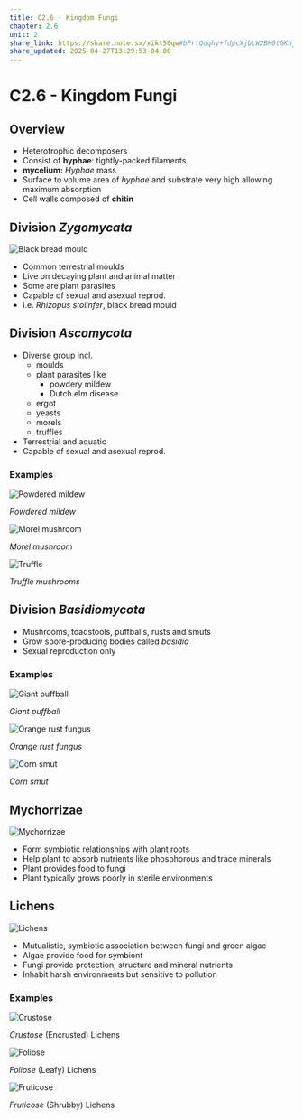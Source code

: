 ```yaml
---
title: C2.6 - Kingdom Fungi
chapter: 2.6
unit: 2
share_link: https://share.note.sx/xikt50qw#bPrtQdqhy+fdpcXjbLW2BH0tGKhjsVb2H90YxKNTEuQ
share_updated: 2025-04-27T13:29:53-04:00
---
```


# C2.6 - Kingdom Fungi

## Overview

- Heterotrophic decomposers
- Consist of **hyphae**: tightly-packed filaments
- **mycelium:** *Hyphae* mass
- Surface to volume area of *hyphae* and substrate very high allowing maximum absorption
- Cell walls composed of **chitin**

## Division *Zygomycata*

![Black bread mould](img/c2.6/c2.6-bread-mould.gif)

- Common terrestrial moulds
- Live on decaying plant and animal matter
- Some are plant parasites
- Capable of sexual and asexual reprod.
- i.e. *Rhizopus stolinfer*, black bread mould

## Division *Ascomycota*

- Diverse group incl.
  - moulds
  - plant parasites like
    - powdery mildew
    - Dutch elm disease
  - ergot
  - yeasts
  - morels
  - truffles
- Terrestrial and aquatic
- Capable of sexual and asexual reprod.

### Examples

![Powdered mildew](img/c2.6/c2.6-powdered-mildew.jpg)

*Powdered mildew*

![Morel mushroom](img/c2.6/c2.6-morel-mushroom.jpg)

*Morel mushroom*

![Truffle](img/c2.6/c2.6-truffles.jpg)

*Truffle mushrooms*

## Division *Basidiomycota*

- Mushrooms, toadstools, puffballs, rusts and smuts
- Grow spore-producing bodies called *basidia*
- Sexual reproduction only

### Examples

![Giant puffball](img/c2.6/c2.6-giant-puffball.jpg)

*Giant puffball*

![Orange rust fungus](img/c2.6/c2.6-orange-rust.jpg)

*Orange rust fungus*

![Corn smut](img/c2.6/c2.6-corn-smut.jpg)

*Corn smut*

## Mychorrizae

![Mychorrizae](img/c2.6/c2.6-mychorrizae.jpg)

- Form symbiotic relationships with plant roots
- Help plant to absorb nutrients like phosphorous and trace minerals
- Plant provides food to fungi
- Plant typically grows poorly in sterile environments

## Lichens

![Lichens](img/c2.6/c2.6-lichens.jpg)

- Mutualistic, symbiotic association between fungi and green algae
- Algae provide food for symbiont
- Fungi provide protection, structure and mineral nutrients
- Inhabit harsh environments but sensitive to pollution

### Examples

![Crustose](img/c2.6/c2.6-crustose.jpg)

*Crustose* (Encrusted) Lichens

![Foliose](img/c2.6/c2.6-foliose.jpg)

*Foliose* (Leafy) Lichens

![Fruticose](img/c2.6/c2.6-fruticose.jpg)

*Fruticose* (Shrubby) Lichens